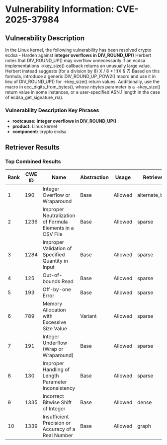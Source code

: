 # Vulnerability Information: CVE-2025-37984

## Vulnerability Description
In the Linux kernel, the following vulnerability has been resolved crypto ecdsa - Harden against **integer overflows in DIV_ROUND_UP()** Herbert notes that DIV_ROUND_UP() may overflow unnecessarily if an ecdsa implementations ->key_size() callback returns an unusually large value. Herbert instead suggests (for a division by 8) X / 8 + !!(X & 7) Based on this formula, introduce a generic DIV_ROUND_UP_POW2() macro and use it in lieu of DIV_ROUND_UP() for ->key_size() return values. Additionally, use the macro in ecc_digits_from_bytes(), whose nbytes parameter is a ->key_size() return value in some instances, or a user-specified ASN.1 length in the case of ecdsa_get_signature_rs().

### Vulnerability Description Key Phrases
- **rootcause:** **integer overflows in DIV_ROUND_UP()**
- **product:** Linux kernel
- **component:** crypto ecdsa

## Retriever Results

### Top Combined Results

| Rank | CWE ID | Name | Abstraction | Usage  | Retrievers | Individual Scores |
|------|--------|------|-------------|-------|------------|-------------------|
| 1 | 190 | Integer Overflow or Wraparound | Base | Allowed | alternate_terms | 0.800 |
| 2 | 1236 | Improper Neutralization of Formula Elements in a CSV File | Base | Allowed | sparse | 0.472 |
| 3 | 1284 | Improper Validation of Specified Quantity in Input | Base | Allowed | sparse | 0.472 |
| 4 | 125 | Out-of-bounds Read | Base | Allowed | sparse | 0.469 |
| 5 | 193 | Off-by-one Error | Base | Allowed | sparse | 0.448 |
| 6 | 789 | Memory Allocation with Excessive Size Value | Variant | Allowed | sparse | 0.443 |
| 7 | 191 | Integer Underflow (Wrap or Wraparound) | Base | Allowed | sparse | 0.439 |
| 8 | 130 | Improper Handling of Length Parameter Inconsistency | Base | Allowed | sparse | 0.433 |
| 9 | 1335 | Incorrect Bitwise Shift of Integer | Base | Allowed | dense | 0.523 |
| 10 | 1339 | Insufficient Precision or Accuracy of a Real Number | Base | Allowed | graph | 0.003 |

